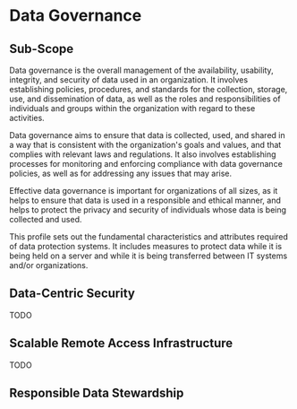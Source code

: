 # Data Governance

## Sub-Scope

Data governance is the overall management of the availability, usability, integrity, and security of data used in an organization. It involves establishing policies, procedures, and standards for the collection, storage, use, and dissemination of data, as well as the roles and responsibilities of individuals and groups within the organization with regard to these activities.

Data governance aims to ensure that data is collected, used, and shared in a way that is consistent with the organization's goals and values, and that complies with relevant laws and regulations. It also involves establishing processes for monitoring and enforcing compliance with data governance policies, as well as for addressing any issues that may arise.

Effective data governance is important for organizations of all sizes, as it helps to ensure that data is used in a responsible and ethical manner, and helps to protect the privacy and security of individuals whose data is being collected and used.

This profile sets out the fundamental characteristics and attributes required of data protection systems. It includes measures to protect data while it is being held on a server and while it is being transferred between IT systems and/or organizations.

## Data-Centric Security

TODO

## Scalable Remote Access Infrastructure

TODO

## Responsible Data Stewardship
